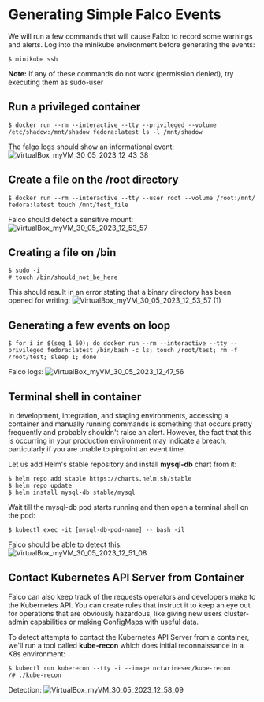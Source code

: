 # Generating Simple Falco Events
We will run a few commands that will cause Falco to record some warnings and alerts. Log into the minikube environment before generating the events:
```
$ minikube ssh
```

**Note:** If any of these commands do not work (permission denied), try executing them as sudo-user

## Run a privileged container
```
$ docker run --rm --interactive --tty --privileged --volume /etc/shadow:/mnt/shadow fedora:latest ls -l /mnt/shadow
``` 
The falgo logs should show an informational event:
![VirtualBox_myVM_30_05_2023_12_43_38](https://github.com/SwayamMehta10/HPC-Security-Dashboard-Falco/assets/79704715/c98bae16-d3d2-4670-b4b1-22f7fe5b0d12)

## Create a file on the /root directory
```
$ docker run --rm --interactive --tty --user root --volume /root:/mnt/ fedora:latest touch /mnt/test_file
```
Falco should detect a sensitive mount:
![VirtualBox_myVM_30_05_2023_12_53_57](https://github.com/SwayamMehta10/HPC-Security-Dashboard-Falco/assets/79704715/82f2ba6b-91ea-4717-b96c-4f65a6f68952)

## Creating a file on /bin
```
$ sudo -i
# touch /bin/should_not_be_here
```
This should result in an error stating that a binary directory has been opened for writing:
![VirtualBox_myVM_30_05_2023_12_53_57 (1)](https://github.com/SwayamMehta10/HPC-Security-Dashboard-Falco/assets/79704715/3c98b236-7463-46f4-a353-89bb1fe8a7f9)

## Generating a few events on loop
```
$ for i in $(seq 1 60); do docker run --rm --interactive --tty --privileged fedora:latest /bin/bash -c ls; touch /root/test; rm -f /root/test; sleep 1; done
```
Falco logs:
![VirtualBox_myVM_30_05_2023_12_47_56](https://github.com/SwayamMehta10/HPC-Security-Dashboard-Falco/assets/79704715/1ad4b990-de46-4f25-a2c8-83e484a841db)

## Terminal shell in container
In development, integration, and staging environments, accessing a container and manually running commands is something that occurs pretty frequently and probably shouldn't raise an alert. However, the fact that this is occurring in your production environment may indicate a breach, particularly if you are unable to pinpoint an event time.

Let us add Helm's stable repository and install **mysql-db** chart from it:
```
$ helm repo add stable https://charts.helm.sh/stable
$ helm repo update
$ helm install mysql-db stable/mysql
```
Wait till the mysql-db pod starts running and then open a terminal shell on the pod:
```
$ kubectl exec -it [mysql-db-pod-name] -- bash -il
```
Falco should be able to detect this:
![VirtualBox_myVM_30_05_2023_12_51_08](https://github.com/SwayamMehta10/HPC-Security-Dashboard-Falco/assets/79704715/d26abd4f-8203-4a13-89fb-ea151e3c232b)

## Contact Kubernetes API Server from Container
Falco can also keep track of the requests operators and developers make to the Kubernetes API. You can create rules that instruct it to keep an eye out for operations that are obviously hazardous, like giving new users cluster-admin capabilities or making ConfigMaps with useful data.

To detect attempts to contact the Kubernetes API Server from a container, we'll run a tool called **kube-recon** which does initial reconnaissance in a K8s environment:
```
$ kubectl run kuberecon --tty -i --image octarinesec/kube-recon
/# ./kube-recon
```
Detection:
![VirtualBox_myVM_30_05_2023_12_58_09](https://github.com/SwayamMehta10/HPC-Security-Dashboard-Falco/assets/79704715/2f78a86d-be37-4ae4-81b0-fea88959e6f6)
